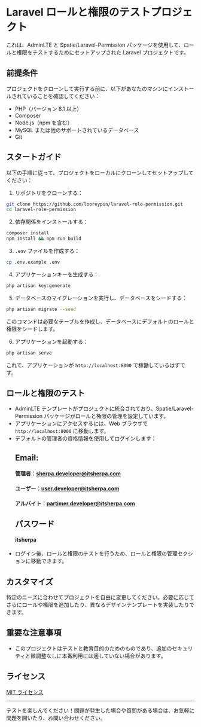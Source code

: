 # Laravel ロールと権限のテストプロジェクト

これは、AdminLTE と Spatie/Laravel-Permission パッケージを使用して、ロールと権限をテストするためにセットアップされた Laravel プロジェクトです。

## 前提条件

プロジェクトをクローンして実行する前に、以下があなたのマシンにインストールされていることを確認してください：

- PHP（バージョン 8.1 以上）
- Composer
- Node.js（npm を含む）
- MySQL または他のサポートされているデータベース
- Git

## スタートガイド

以下の手順に従って、プロジェクトをローカルにクローンしてセットアップしてください：

1. リポジトリをクローンする：

```bash
git clone https://github.com/looreypun/laravel-role-permission.git
cd laravel-role-permission
```

2. 依存関係をインストールする：

```bash
composer install
npm install && npm run build
```

3. `.env` ファイルを作成する：

```bash
cp .env.example .env
```

4. アプリケーションキーを生成する：

```bash
php artisan key:generate
```

5. データベースのマイグレーションを実行し、データベースをシードする：

```bash
php artisan migrate --seed
```

このコマンドは必要なテーブルを作成し、データベースにデフォルトのロールと権限をシードします。

6. アプリケーションを起動する：

```bash
php artisan serve
```

これで、アプリケーションが `http://localhost:8000` で稼働しているはずです。

## ロールと権限のテスト

- AdminLTE テンプレートがプロジェクトに統合されており、Spatie/Laravel-Permission パッケージがロールと権限の管理を設定しています。
- アプリケーションにアクセスするには、Web ブラウザで `http://localhost:8000` に移動します。
- デフォルトの管理者の資格情報を使用してログインします：
  ## Email:
  #### 管理者：sherpa.developer@itsherpa.com
  #### ユーザー：user.developer@itsherpa.com
  #### アルバイト：partimer.developer@itsherpa.com
  ## パスワード
  #### itsherpa
- ログイン後、ロールと権限のテストを行うため、ロールと権限の管理セクションに移動できます。

## カスタマイズ

特定のニーズに合わせてプロジェクトを自由に変更してください。必要に応じてさらにロールや権限を追加したり、異なるデザインテンプレートを実装したりできます。

## 重要な注意事項

- このプロジェクトはテストと教育目的のためのものであり、追加のセキュリティと微調整なしに本番利用には適していない場合があります。

## ライセンス

[MIT ライセンス](LICENSE)

---

テストを楽しんでください！問題が発生した場合や質問がある場合は、お気軽に問題を開いたり、お問い合わせください。